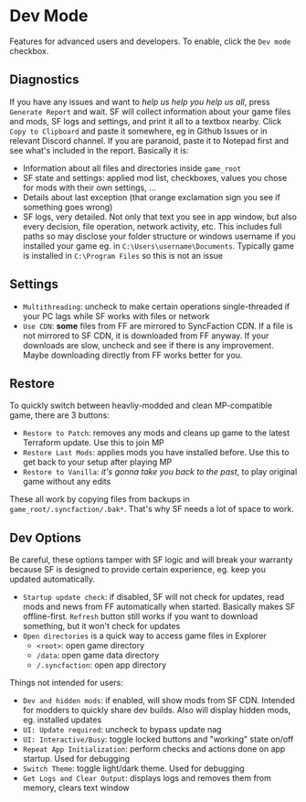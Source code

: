 # Dev Mode

Features for advanced users and developers. To enable, click the `Dev mode` checkbox.

## Diagnostics

If you have any issues and want to *help us help you help us all*, press `Generate Report` and wait. SF will collect information about your game files and mods, SF logs and settings, and print it all to a textbox nearby. Click `Copy to Clipboard` and paste it somewhere, eg in Github Issues or in relevant Discord channel. If you are paranoid, paste it to Notepad first and see what's included in the report. Basically it is:

* Information about all files and directories inside `game_root`
* SF state and settings: applied mod list, checkboxes, values you chose for mods with their own settings, ...
* Details about last exception (that orange exclamation sign you see if something goes wrong)
* SF logs, very detailed. Not only that text you see in app window, but also every decision, file operation, network activity, etc. This includes full paths so may disclose your folder structure or windows username if you installed your game eg. in `C:\Users\username\Documents`. Typically game is installed in `C:\Program Files` so this is not an issue

## Settings

* `Multithreading`: uncheck to make certain operations single-threaded if your PC lags while SF works with files or network
* `Use CDN`: **some** files from FF are mirrored to SyncFaction CDN. If a file is not mirrored to SF CDN, it is downloaded from FF anyway. If your downloads are slow, uncheck and see if there is any improvement. Maybe downloading directly from FF works better for you.

## Restore

To quickly switch between heavliy-modded and clean MP-compatible game, there are 3 buttons:

* `Restore to Patch`: removes any mods and cleans up game to the latest Terraform update. Use this to join MP
* `Restore Last Mods`: applies mods you have installed before. Use this to get back to your setup after playing MP
* `Restore to Vanilla`: *it's gonna take you back to the past*, to play original game without any edits

These all work by copying files from backups in `game_root/.syncfaction/.bak*`. That's why SF needs a lot of space to work.

## Dev Options

Be careful, these options tamper with SF logic and will break your warranty because SF is designed to provide certain experience, eg. keep you updated automatically.

* `Startup update check`: if disabled, SF will not check for updates, read mods and news from FF automatically when started. Basically makes SF offline-first. `Refresh` button still works if you want to download something, but it won't check for updates
* `Open directories` is a quick way to access game files in Explorer
  * `<root>`: open game directory
  * `/data`: open game data directory
  * `/.syncfaction`: open app directory

Things not intended for users:

* `Dev and hidden mods`: if enabled, will show mods from SF CDN. Intended for modders to quickly share dev builds. Also will display hidden mods, eg. installed updates
* `UI: Update required`: uncheck to bypass update nag
* `UI: Interactive/Busy`: toggle locked buttons and "working" state on/off
* `Repeat App Initialization`: perform checks and actions done on app startup. Used for debugging
* `Switch Theme`: toggle light/dark theme. Used for debugging
* `Get Logs and Clear Output`: displays logs and removes them from memory, clears text window
